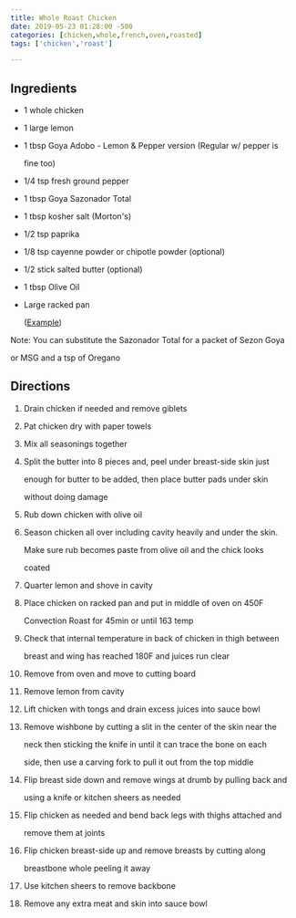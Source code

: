 ```yaml
---
title: Whole Roast Chicken
date: 2019-05-23 01:28:00 -500
categories: [chicken,whole,french,oven,roasted]
tags: ['chicken','roast']

---
```


## Ingredients



-   1 whole chicken

-   1 large lemon

-   1 tbsp Goya Adobo - Lemon & Pepper version (Regular w/ pepper is

    fine too)

-   1/4 tsp fresh ground pepper

-   1 tbsp Goya Sazonador Total

-   1 tbsp kosher salt (Morton\'s)

-   1/2 tsp paprika

-   1/8 tsp cayenne powder or chipotle powder (optional)

-   1/2 stick salted butter (optional)

-   1 tbsp Olive Oil

-   Large racked pan

    ([Example](https://www.amazon.com/dp/B06Y1P8Y4B/ref=cm_sw_r_cp_apa_i_n7E5CbR59YNCJ))



Note: You can substitute the Sazonador Total for a packet of Sezon Goya

or MSG and a tsp of Oregano



## Directions



1.  Drain chicken if needed and remove giblets

2.  Pat chicken dry with paper towels

3.  Mix all seasonings together

4.  Split the butter into 8 pieces and, peel under breast-side skin just

    enough for butter to be added, then place butter pads under skin

    without doing damage

5.  Rub down chicken with olive oil

6.  Season chicken all over including cavity heavily and under the skin.

    Make sure rub becomes paste from olive oil and the chick looks

    coated

7.  Quarter lemon and shove in cavity

8.  Place chicken on racked pan and put in middle of oven on 450F

    Convection Roast for 45min or until 163 temp

9.  Check that internal temperature in back of chicken in thigh between

    breast and wing has reached 180F and juices run clear

10. Remove from oven and move to cutting board

11. Remove lemon from cavity

12. Lift chicken with tongs and drain excess juices into sauce bowl

13. Remove wishbone by cutting a slit in the center of the skin near the

    neck then sticking the knife in until it can trace the bone on each

    side, then use a carving fork to pull it out from the top middle

14. Flip breast side down and remove wings at drumb by pulling back and

    using a knife or kitchen sheers as needed

15. Flip chicken as needed and bend back legs with thighs attached and

    remove them at joints

16. Flip chicken breast-side up and remove breasts by cutting along

    breastbone whole peeling it away

17. Use kitchen sheers to remove backbone

18. Remove any extra meat and skin into sauce bowl

